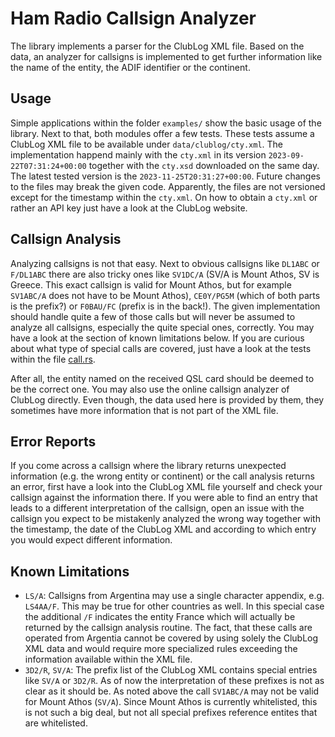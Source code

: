 # Ham Radio Callsign Analyzer

The library implements a parser for the ClubLog XML file.
Based on the data, an analyzer for callsigns is implemented to get further information like the name of the entity, the ADIF identifier or the continent.


## Usage

Simple applications within the folder `examples/` show the basic usage of the library.
Next to that, both modules offer a few tests.
These tests assume a ClubLog XML file to be available under `data/clublog/cty.xml`.
The implementation happend mainly with the `cty.xml` in its version `2023-09-22T07:31:24+00:00` together with the `cty.xsd` downloaded on the same day.
The latest tested version is the `2023-11-25T20:31:27+00:00`.
Future changes to the files may break the given code.
Apparently, the files are not versioned except for the timestamp within the `cty.xml`.
On how to obtain a `cty.xml` or rather an API key just have a look at the ClubLog website.


## Callsign Analysis

Analyzing callsigns is not that easy.
Next to obvious callsigns like `DL1ABC` or `F/DL1ABC` there are also tricky ones like `SV1DC/A` (SV/A is Mount Athos, SV is Greece. This exact callsign is valid for Mount Athos, but for example `SV1ABC/A` does not have to be Mount Athos), `CE0Y/PG5M` (which of both parts is the prefix?) or `F0BAU/FC` (prefix is in the back!).
The given implementation should handle quite a few of those calls but will never be assumed to analyze all callsigns, especially the quite special ones, correctly.
You may have a look at the section of known limitations below.
If you are curious about what type of special calls are covered, just have a look at the tests within the file [call.rs](src/call.rs).

After all, the entity named on the received QSL card should be deemed to be the correct one. You may also use the online callsign analyzer of ClubLog directly. Even though, the data used here is provided by them, they sometimes have more information that is not part of the XML file.


## Error Reports

If you come across a callsign where the library returns unexpected information (e.g. the wrong entity or continent) or the call analysis returns an error, first have a look into the ClubLog XML file yourself and check your callsign against the information there.
If you were able to find an entry that leads to a different interpretation of the callsign, open an issue with the callsign you expect to be mistakenly analyzed the wrong way together with the timestamp, the date of the ClubLog XML and according to which entry you would expect different information.

## Known Limitations

- `LS/A`:
  Callsigns from Argentina may use a single character appendix, e.g. `LS4AA/F`.
  This may be true for other countries as well.
  In this special case the additional `/F` indicates the entity France which will actually be returned by the callsign analysis routine.
  The fact, that these calls are operated from Argentia cannot be covered by using solely the ClubLog XML data and would require more specialized rules exceeding the information available within the XML file.
- `3D2/R`, `SV/A`:
  The prefix list of the ClubLog XML contains special entries like `SV/A` or `3D2/R`.
  As of now the interpretation of these prefixes is not as clear as it should be.
  As noted above the call `SV1ABC/A` may not be valid for Mount Athos (`SV/A`).
  Since Mount Athos is currently whitelisted, this is not such a big deal, but not all special prefixes reference entites that are whitelisted.